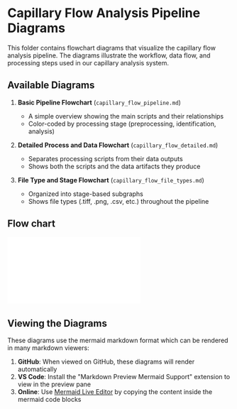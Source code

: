 # Capillary Flow Analysis Pipeline Diagrams

This folder contains flowchart diagrams that visualize the capillary flow analysis pipeline. The diagrams illustrate the workflow, data flow, and processing steps used in our capillary analysis system.

## Available Diagrams

1. **Basic Pipeline Flowchart** (`capillary_flow_pipeline.md`)
   - A simple overview showing the main scripts and their relationships
   - Color-coded by processing stage (preprocessing, identification, analysis)

2. **Detailed Process and Data Flowchart** (`capillary_flow_detailed.md`)
   - Separates processing scripts from their data outputs
   - Shows both the scripts and the data artifacts they produce

3. **File Type and Stage Flowchart** (`capillary_flow_file_types.md`)
   - Organized into stage-based subgraphs
   - Shows file types (.tiff, .png, .csv, etc.) throughout the pipeline
   
## Flow chart


![Capillary Flow Pipeline](diagrams/pdf/Flowchart.pdf)


## Viewing the Diagrams

These diagrams use the mermaid markdown format which can be rendered in many markdown viewers:

1. **GitHub**: When viewed on GitHub, these diagrams will render automatically
2. **VS Code**: Install the "Markdown Preview Mermaid Support" extension to view in the preview pane
3. **Online**: Use [Mermaid Live Editor](https://mermaid.live/) by copying the content inside the mermaid code blocks



